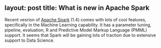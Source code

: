 layout: post
title: What is new in Apache Spark
---
Recent vesrion of [Apache Spark](http://spark.apache.org/) (1.4) comes with lots of cool features, specifically in the Machine Learning capability. It has a parameter tuning, pipeline, evaluation, R and Predictive Model Markup Language (PMML) support. It seems that Spark will be gaining lots of traction due to extensive support to Data Science. 
